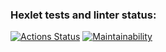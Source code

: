 ### Hexlet tests and linter status:
[![Actions Status](https://github.com/vikzh/fullstack-javascript-project-44/workflows/hexlet-check/badge.svg)](https://github.com/vikzh/fullstack-javascript-project-44/actions)
[![Maintainability](https://api.codeclimate.com/v1/badges/febb6895943bb2f380b6/maintainability)](https://codeclimate.com/github/vikzh/fullstack-javascript-project-44/maintainability)